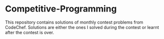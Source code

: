 # Competitive-Programming
This repository contains solutions of monthly contest problems from CodeChef. Solutions are either the ones I solved during the contest or learnt after the contest is over.

